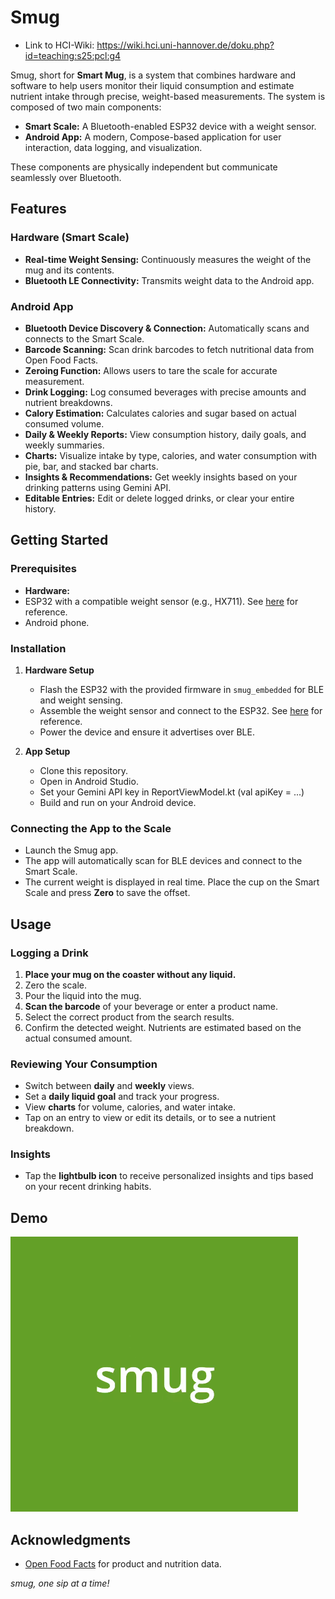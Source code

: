 # Smug

- Link to HCI-Wiki: <https://wiki.hci.uni-hannover.de/doku.php?id=teaching:s25:pcl:g4>

Smug, short for **Smart Mug**, is a system that combines hardware and software to help users monitor their liquid consumption and estimate nutrient intake through precise, weight-based measurements. The system is composed of two main components:

- **Smart Scale:** A Bluetooth-enabled ESP32 device with a weight sensor.
- **Android App:** A modern, Compose-based application for user interaction, data logging, and visualization.

These components are physically independent but communicate seamlessly over Bluetooth.

## Features

### Hardware (Smart Scale)
- **Real-time Weight Sensing:** Continuously measures the weight of the mug and its contents.
- **Bluetooth LE Connectivity:** Transmits weight data to the Android app.

### Android App
- **Bluetooth Device Discovery & Connection:** Automatically scans and connects to the Smart Scale.
- **Barcode Scanning:** Scan drink barcodes to fetch nutritional data from Open Food Facts.
- **Zeroing Function:** Allows users to tare the scale for accurate measurement.
- **Drink Logging:** Log consumed beverages with precise amounts and nutrient breakdowns.
- **Calory Estimation:** Calculates calories and sugar based on actual consumed volume.
- **Daily & Weekly Reports:** View consumption history, daily goals, and weekly summaries.
- **Charts:** Visualize intake by type, calories, and water consumption with pie, bar, and stacked bar charts.
- **Insights & Recommendations:** Get weekly insights based on your drinking patterns using Gemini API.
- **Editable Entries:** Edit or delete logged drinks, or clear your entire history.

## Getting Started

### Prerequisites

- **Hardware:**
-   ESP32 with a compatible weight sensor (e.g., HX711). See [here](https://randomnerdtutorials.com/esp32-load-cell-hx711/) for reference.
-   Android phone.

### Installation

1. **Hardware Setup**
    - Flash the ESP32 with the provided firmware in `smug_embedded` for BLE and weight sensing. 
    - Assemble the weight sensor and connect to the ESP32. See [here](https://randomnerdtutorials.com/esp32-load-cell-hx711/) for reference.
    - Power the device and ensure it advertises over BLE.

2. **App Setup**
    - Clone this repository.
    - Open in Android Studio.
    - Set your Gemini API key in ReportViewModel.kt (val apiKey = ...) 
    - Build and run on your Android device.

### Connecting the App to the Scale

- Launch the Smug app.
- The app will automatically scan for BLE devices and connect to the Smart Scale.
- The current weight is displayed in real time. Place the cup on the Smart Scale and press **Zero** to save the offset.

## Usage

### Logging a Drink

1. **Place your mug on the coaster without any liquid.**
2. Zero the scale.
3. Pour the liquid into the mug.
4. **Scan the barcode** of your beverage or enter a product name.
5. Select the correct product from the search results.
6. Confirm the detected weight. Nutrients are estimated based on the actual consumed amount.

### Reviewing Your Consumption

- Switch between **daily** and **weekly** views.
- Set a **daily liquid goal** and track your progress.
- View **charts** for volume, calories, and water intake.
- Tap on an entry to view or edit its details, or to see a nutrient breakdown.

### Insights

- Tap the **lightbulb icon** to receive personalized insights and tips based on your recent drinking habits.

## Demo

[![Watch the video](./docs/video_thumbnail.png)](https://www.youtube.com/watch?v=c0TtVSi5ysk)

## Acknowledgments

- [Open Food Facts](https://world.openfoodfacts.org/) for product and nutrition data.

*smug, one sip at a time!*
